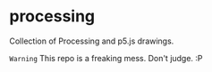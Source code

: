 # processing
Collection of Processing and p5.js drawings.

`Warning` This repo is a freaking mess. Don't judge. :P